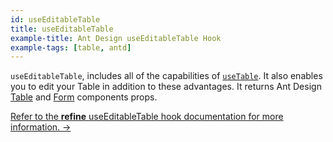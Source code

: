 ```yaml
---
id: useEditableTable
title: useEditableTable
example-title: Ant Design useEditableTable Hook
example-tags: [table, antd]
---
```


`useEditableTable`, includes all of the capabilities of [`useTable`](/docs/ui-integrations/ant-design/hooks/use-table/index). It also enables you to edit your Table in addition to these advantages. It returns Ant Design [Table](https://ant.design/components/table/#API) and [Form](https://ant.design/components/form/#API) components props.

[Refer to the **refine** useEditableTable hook documentation for more information. →](/docs/ui-integrations/ant-design/hooks/use-editable-table/index)

<CodeSandboxExample path="table-antd-use-editable-table" />
